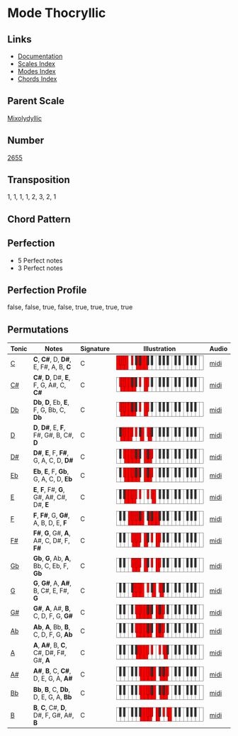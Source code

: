 # Mode Thocryllic

## Links

- [Documentation](README.md)
- [Scales Index](Scales.md)
- [Modes Index](Modes.md)
- [Chords Index](Chords.md)

## Parent Scale

[Mixolydyllic](ScaleMixolydyllic.md)

## Number

[2655](https://ianring.com/musictheory/scales/2655)

## Transposition

1, 1, 1, 1, 2, 3, 2, 1

## Chord Pattern



## Perfection

- 5 Perfect notes
- 3 Perfect notes

## Perfection Profile

false, false, true, false, true, true, true, true

## Permutations

| Tonic | Notes | Signature | Illustration | Audio |
|-------|-------|-----------|--------------|-------|
| [C](ModeCNaturalThocryllic.md) | **C**, **C#**, D, **D#**, E, F#, A, B, **C** | C | ![CNaturalThocryllic](ModeCNaturalThocryllic.png) | [midi](https://github.com/edipermadi/music/blob/main/docs/ModeCNaturalThocryllic.mid?raw=true) |
| [C#](ModeCSharpThocryllic.md) | **C#**, **D**, D#, **E**, F, G, A#, C, **C#** | C | ![CSharpThocryllic](ModeCSharpThocryllic.png) | [midi](https://github.com/edipermadi/music/blob/main/docs/ModeCSharpThocryllic.mid?raw=true) |
| [Db](ModeDFlatThocryllic.md) | **Db**, **D**, Eb, **E**, F, G, Bb, C, **Db** | C | ![DFlatThocryllic](ModeDFlatThocryllic.png) | [midi](https://github.com/edipermadi/music/blob/main/docs/ModeDFlatThocryllic.mid?raw=true) |
| [D](ModeDNaturalThocryllic.md) | **D**, **D#**, E, **F**, F#, G#, B, C#, **D** | C | ![DNaturalThocryllic](ModeDNaturalThocryllic.png) | [midi](https://github.com/edipermadi/music/blob/main/docs/ModeDNaturalThocryllic.mid?raw=true) |
| [D#](ModeDSharpThocryllic.md) | **D#**, **E**, F, **F#**, G, A, C, D, **D#** | C | ![DSharpThocryllic](ModeDSharpThocryllic.png) | [midi](https://github.com/edipermadi/music/blob/main/docs/ModeDSharpThocryllic.mid?raw=true) |
| [Eb](ModeEFlatThocryllic.md) | **Eb**, **E**, F, **Gb**, G, A, C, D, **Eb** | C | ![EFlatThocryllic](ModeEFlatThocryllic.png) | [midi](https://github.com/edipermadi/music/blob/main/docs/ModeEFlatThocryllic.mid?raw=true) |
| [E](ModeENaturalThocryllic.md) | **E**, **F**, F#, **G**, G#, A#, C#, D#, **E** | C | ![ENaturalThocryllic](ModeENaturalThocryllic.png) | [midi](https://github.com/edipermadi/music/blob/main/docs/ModeENaturalThocryllic.mid?raw=true) |
| [F](ModeFNaturalThocryllic.md) | **F**, **F#**, G, **G#**, A, B, D, E, **F** | C | ![FNaturalThocryllic](ModeFNaturalThocryllic.png) | [midi](https://github.com/edipermadi/music/blob/main/docs/ModeFNaturalThocryllic.mid?raw=true) |
| [F#](ModeFSharpThocryllic.md) | **F#**, **G**, G#, **A**, A#, C, D#, F, **F#** | C | ![FSharpThocryllic](ModeFSharpThocryllic.png) | [midi](https://github.com/edipermadi/music/blob/main/docs/ModeFSharpThocryllic.mid?raw=true) |
| [Gb](ModeGFlatThocryllic.md) | **Gb**, **G**, Ab, **A**, Bb, C, Eb, F, **Gb** | C | ![GFlatThocryllic](ModeGFlatThocryllic.png) | [midi](https://github.com/edipermadi/music/blob/main/docs/ModeGFlatThocryllic.mid?raw=true) |
| [G](ModeGNaturalThocryllic.md) | **G**, **G#**, A, **A#**, B, C#, E, F#, **G** | C | ![GNaturalThocryllic](ModeGNaturalThocryllic.png) | [midi](https://github.com/edipermadi/music/blob/main/docs/ModeGNaturalThocryllic.mid?raw=true) |
| [G#](ModeGSharpThocryllic.md) | **G#**, **A**, A#, **B**, C, D, F, G, **G#** | C | ![GSharpThocryllic](ModeGSharpThocryllic.png) | [midi](https://github.com/edipermadi/music/blob/main/docs/ModeGSharpThocryllic.mid?raw=true) |
| [Ab](ModeAFlatThocryllic.md) | **Ab**, **A**, Bb, **B**, C, D, F, G, **Ab** | C | ![AFlatThocryllic](ModeAFlatThocryllic.png) | [midi](https://github.com/edipermadi/music/blob/main/docs/ModeAFlatThocryllic.mid?raw=true) |
| [A](ModeANaturalThocryllic.md) | **A**, **A#**, B, **C**, C#, D#, F#, G#, **A** | C | ![ANaturalThocryllic](ModeANaturalThocryllic.png) | [midi](https://github.com/edipermadi/music/blob/main/docs/ModeANaturalThocryllic.mid?raw=true) |
| [A#](ModeASharpThocryllic.md) | **A#**, **B**, C, **C#**, D, E, G, A, **A#** | C | ![ASharpThocryllic](ModeASharpThocryllic.png) | [midi](https://github.com/edipermadi/music/blob/main/docs/ModeASharpThocryllic.mid?raw=true) |
| [Bb](ModeBFlatThocryllic.md) | **Bb**, **B**, C, **Db**, D, E, G, A, **Bb** | C | ![BFlatThocryllic](ModeBFlatThocryllic.png) | [midi](https://github.com/edipermadi/music/blob/main/docs/ModeBFlatThocryllic.mid?raw=true) |
| [B](ModeBNaturalThocryllic.md) | **B**, **C**, C#, **D**, D#, F, G#, A#, **B** | C | ![BNaturalThocryllic](ModeBNaturalThocryllic.png) | [midi](https://github.com/edipermadi/music/blob/main/docs/ModeBNaturalThocryllic.mid?raw=true) |
